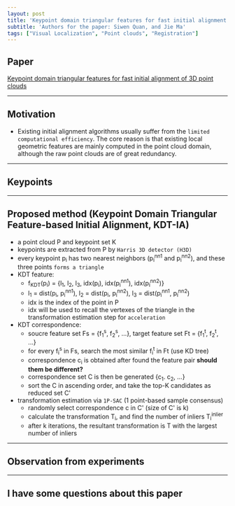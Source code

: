 ```yaml
---
layout: post
title: 'Keypoint domain triangular features for fast initial alignment of 3D point clouds'
subtitle: 'Authors for the paper: Siwen Quan, and Jie Ma'
tags: ["Visual Localization", "Point clouds", "Registration"]
---
```


## Paper
<a href="https://ieeexplore.ieee.org/stamp/stamp.jsp?arnumber=8758558"> Keypoint domain triangular features for fast initial alignment of 3D point clouds</a>

---

## Motivation
- Existing initial alignment algorithms usually suffer from the `limited computational efficiency`. The core reason is that existing local geometric features are mainly computed in the point cloud domain, although the raw point clouds are of great redundancy.

---

## Keypoints
  
---

## Proposed method (Keypoint Domain Triangular Feature-based Initial Alignment, KDT-IA)
- a point cloud P and keypoint set K
- keypoints are extracted from P by `Harris 3D detector (H3D)`
- every keypoint p<sub>i</sub> has two nearest neighbors (p<sub>i</sub><sup>nn1</sup> and p<sub>i</sub><sup>nn2</sup>), and these three points `forms a triangle`
- KDT feature: 
  - f<sub>KDT</sub>(p<sub>i</sub>) = {l<sub>1</sub>, l<sub>2</sub>, l<sub>3</sub>, idx(p<sub>i</sub>), idx(p<sub>i</sub><sup>nn1</sup>), idx(p<sub>i</sub><sup>nn2</sup>)}
  - l<sub>1</sub> = dist(p<sub>i</sub>, p<sub>i</sub><sup>nn1</sup>), l<sub>2</sub> = dist(p<sub>i</sub>, p<sub>i</sub><sup>nn2</sup>), l<sub>3</sub> = dist(p<sub>i</sub><sup>nn1</sup>, p<sub>i</sub><sup>nn2</sup>)
  - idx is the index of the point in P
  - idx will be used to recall the vertexes of the triangle in the transformation estimation step for `acceleration`
- KDT correspondence:
  - soucre feature set Fs = {f<sub>1</sub><sup>s</sup>, f<sub>2</sub><sup>s</sup>, ...}, target feature set Ft = {f<sub>1</sub><sup>t</sup>, f<sub>2</sub><sup>t</sup>, ...}
  - for every f<sub>i</sub><sup>s</sup> in Fs, search the most similar f<sub>i</sub><sup>t</sup> in Ft (use KD tree)
  - correspondence c<sub>i</sub> is obtained after found the feature pair **should them be different?**
  - correspondence set C is then be generated {c<sub>1</sub>. c<sub>2</sub>, ...}
  - sort the C in ascending order, and take the top-K candidates as reduced set C'
- transformation estimation via `1P-SAC` (1 point-based sample consensus)
  - randomly select correspondence c in C' (size of C' is k)
  - calculate the transformation T<sub>i</sub>, and find the number of inliers T<sub>i</sub><sup>inlier</sup>
  - after k iterations, the resultant transformation is T with the largest number of inliers 
  
---

## Observation from experiments

---

## I have some questions about this paper
  
